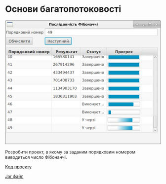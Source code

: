 # Основи багатопотоковості

![Скріншот](/images/chapter23.png)

Розробити проект, в якому за заданим порядковим номером виводиться число Фібоначчі.

[Код проекту](https://github.com/atmp-if/javafx/tree/project/Fibonacci)

[Jar файл](https://github.com/atmp-if/javafx/releases/latest/download/Fibonacci.jar)